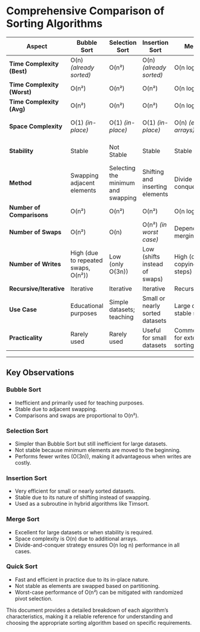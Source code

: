# Comprehensive Comparison of Sorting Algorithms

| **Aspect**                  | **Bubble Sort**                          | **Selection Sort**                      | **Insertion Sort**                    | **Merge Sort**                           | **Quick Sort**                             |
|-----------------------------|-------------------------------------------|------------------------------------------|---------------------------------------|------------------------------------------|---------------------------------------------|
| **Time Complexity (Best)**  | O(n) *(already sorted)*                  | O(n²)                                   | O(n) *(already sorted)*               | O(n log n)                               | O(n log n) *(partition balanced)*          |
| **Time Complexity (Worst)** | O(n²)                                    | O(n²)                                   | O(n²)                                  | O(n log n)                               | O(n²) *(partition unbalanced)*             |
| **Time Complexity (Avg)**   | O(n²)                                    | O(n²)                                   | O(n²)                                  | O(n log n)                               | O(n log n)                                 |
| **Space Complexity**        | O(1) *(in-place)*                        | O(1) *(in-place)*                       | O(1) *(in-place)*                     | O(n) *(extra arrays)*                    | O(log n) *(recursive stack for partitions)*|
| **Stability**               | Stable                                   | Not Stable                              | Stable                                | Stable                                   | Not Stable *(depends on implementation)*   |
| **Method**                  | Swapping adjacent elements               | Selecting the minimum and swapping      | Shifting and inserting elements       | Divide and conquer                       | Divide and conquer                          |
| **Number of Comparisons**   | O(n²)                                    | O(n²)                                   | O(n²)                                  | O(n log n)                               | O(n log n)                                 |
| **Number of Swaps**         | O(n²)                                    | O(n)                                    | O(n²) *(in worst case)*               | Depends on merging                       | Depends on partitioning                     |
| **Number of Writes**        | High (due to repeated swaps, O(n²))       | Low (only O(3n))                        | Low (shifts instead of swaps)         | High (due to copying in merge steps)     | Moderate (partition-based writes)          |
| **Recursive/Iterative**     | Iterative                                | Iterative                               | Iterative                              | Recursive/Iterative                      | Recursive                                  |
| **Use Case**                | Educational purposes                     | Simple datasets; teaching               | Small or nearly sorted datasets       | Large datasets; stable sort needed       | General-purpose; large datasets            |
| **Practicality**            | Rarely used                              | Rarely used                             | Useful for small datasets              | Commonly used for external sorting       | Widely used; efficient in practice          |

---

## Key Observations

### Bubble Sort

- Inefficient and primarily used for teaching purposes.
- Stable due to adjacent swapping.
- Comparisons and swaps are proportional to O(n²).

### Selection Sort

- Simpler than Bubble Sort but still inefficient for large datasets.
- Not stable because minimum elements are moved to the beginning.
- Performs fewer writes (O(3n)), making it advantageous when writes are costly.

### Insertion Sort

- Very efficient for small or nearly sorted datasets.
- Stable due to its nature of shifting instead of swapping.
- Used as a subroutine in hybrid algorithms like Timsort.

### Merge Sort

- Excellent for large datasets or when stability is required.
- Space complexity is O(n) due to additional arrays.
- Divide-and-conquer strategy ensures O(n log n) performance in all cases.

### Quick Sort

- Fast and efficient in practice due to its in-place nature.
- Not stable as elements are swapped based on partitioning.
- Worst-case performance of O(n²) can be mitigated with randomized pivot selection.

This document provides a detailed breakdown of each algorithm’s characteristics, making it a reliable reference for understanding and choosing the appropriate sorting algorithm based on specific requirements.
